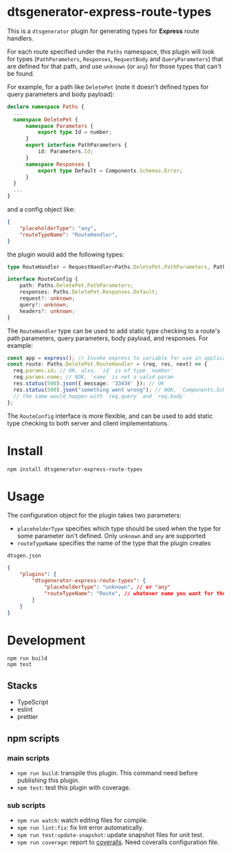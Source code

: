 # dtsgenerator-express-route-types

This is a `dtsgenerator` plugin for generating types for **Express** route handlers. 

For each route specified under the `Paths` namespace, this plugin will look for types (``PathParameters``, 
``Responses``, ``RequestBody`` and ``QueryParameters``) that are defined for that path, and use `unknown` (or `any`) for those 
types that can't be found.

For example, for a path like `DeletePet` (note it doesn't defined types for query parameters and body payload):

```typescript
declare namespace Paths {
  ...
  namespace DeletePet {
      namespace Parameters {
          export type Id = number;
      }
      export interface PathParameters {
          id: Parameters.Id;
      }
      namespace Responses {
          export type Default = Components.Schemas.Error;
      }
  }
  ...
}
```

and a config object like:

```json
{
    "placeholderType": "any",
    "routeTypeName": "RouteHandler",
}
```


the plugin would add the following types:

```typescript
type RouteHandler = RequestHandler<Paths.DeletePet.PathParameters, Paths.DeletePet.Responses.Default, any, any>;

interface RouteConfig {
    path: Paths.DeletePet.PathParameters;
    responses: Paths.DeletePet.Responses.Default;
    request?: unknown;
    query?: unknown;
    headers?: unknown;
}
```

The `RouteHandler` type can be used to add static type checking to a route's path parameters, query parameters, body payload, and responses. For example:

```typescript
const app = express(); // Invoke express to variable for use in application
const route: Paths.DeletePet.RouteHandler = (req, res, next) => {
  req.params.id; // OK. also, `id` is of type `number`
  req.params.name; // NOK, `name` is not a valid param
  res.status(500).json({ message: '33434' }); // OK
  res.status(500).json("something went wrong"); // NOK, `Components.Schemas.Error` does not allow a string
  // the same would happen with `req.query` and `req.body`
};
```

The `RouteConfig` interface is more flexible, and can be used to add static type checking to both server and client implementations.

# Install

```
npm install dtsgenerator-express-route-types
```

# Usage

The configuration object for the plugin takes two parameters:

- `placeholderType` specifies which type should be used when the type for some parameter isn't defined. Only `unknown` and `any` are supported
- `routeTypeName` specifies the name of the type that the plugin creates

`dtsgen.json`
```json
{
    "plugins": {
        "dtsgenerator-express-route-types": {
            "placeholderType": "unknown", // or "any"
            "routeTypeName": "Route", // whatever name you want for the express request handler type
        }
    }
}
```

# Development

```
npm run build
npm test
```

## Stacks

- TypeScript
- eslint
- prettier

## npm scripts

### main scripts

- `npm run build`: transpile this plugin. This command need before publishing this plugin.
- `npm test`: test this plugin with coverage.

### sub scripts

- `npm run watch`: watch editing files for compile.
- `npm run lint:fix`: fix lint error automatically.
- `npm run test:update-snapshot`: update snapshot files for unit test.
- `npm run coverage`: report to [coveralls](https://coveralls.io/). Need coveralls configuration file.
